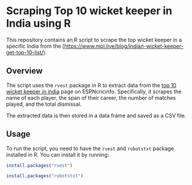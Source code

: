 # Scraping Top 10 wicket keeper in India using R

This repository contains an R script to scrape the top wicket keeper in a specific India from the [https://www.mpl.live/blog/indian-wicket-keeper-get-top-10-list/).

## Overview

The script uses the `rvest` package in R to extract data from the [top 10 wicket keeper in india](https://www.mpl.live/blog/indian-wicket-keeper-get-top-10-list/) page on ESPNcricinfo. Specifically, it scrapes the name of each player, the span of their career, the number of matches played, and the total dismissal.


The extracted data is then stored in a data frame and saved as a CSV file.

## Usage

To run the script, you need to have the `rvest` and `robotstxt` package installed in R. You can install it by running:

```r
install.packages("rvest")
```

```r
install.packages("robotstxt")
```
